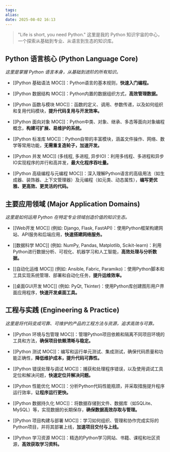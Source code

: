 ```yaml
---
tags: 
alias: 
date: 2025-08-02 16:13
---
```


> "Life is short, you need Python." 这里是我的 Python 知识宇宙的中心，一个探索从基础到专业、从语言到生态的知识库。

## Python 语言核心 (Python Language Core)

_这里是掌握 Python 语言本身，从基础到进阶的所有知识。_

- [[Python 基础语法 MOC]]：Python语言的基本规则，**快速入门编程。**
    
- [[Python 数据结构 MOC]]：Python内置的数据组织方式，**高效管理数据。**
    
- [[Python 函数与模块 MOC]]：函数的定义、调用、参数传递，以及如何组织和复用代码模块，**提升代码复用与开发效率。**
    
- [[Python 面向对象 MOC]]：Python中类、对象、继承、多态等面向对象编程概念，**构建可扩展、易维护的系统。**
    
- [[Python 标准库 MOC]]：Python自带的丰富模块，涵盖文件操作、网络、数学等常用功能，**无需重复造轮子，加速开发。**
    
- [[Python 并发 MOC]] (多线程, 多进程, 异步IO)：利用多线程、多进程和异步IO实现程序的并行和高并发，**最大化程序吞吐量。**
    
- [[Python 高级编程与元编程 MOC]]：深入理解Python语言的高级用法（如生成器、装饰器、上下文管理器）及元编程（如元类、动态属性），**编写更优雅、更高效、更灵活的代码。**
    

## 主要应用领域 (Major Application Domains)

_这里是如何运用 Python 在特定专业领域创造价值的知识生态。_

- [[Web开发 MOC]] (例如: Django, Flask, FastAPI)：使用Python框架构建网站、API服务和后端应用，**快速搭建网络服务。**
    
- [[数据科学 MOC]] (例如: NumPy, Pandas, Matplotlib, Scikit-learn)：利用Python进行数据分析、可视化、机器学习和人工智能，**高效处理与分析数据。**
    
- [[自动化运维 MOC]] (例如: Ansible, Fabric, Paramiko)：使用Python脚本和工具实现系统管理、部署和自动化任务，**提升运维效率。**
    
- [[桌面GUI开发 MOC]] (例如: PyQt, Tkinter)：使用Python库创建图形用户界面应用程序，**快速开发桌面工具。**
    

## 工程与实践 (Engineering & Practice)

_这里是将代码变成可靠、可维护的产品的工程方法与资源，追求高效与可靠。_

- [[Python 环境与包管理 MOC]]：管理Python项目依赖和隔离不同项目环境的工具和方法，**确保项目依赖清晰与稳定。**
    
- [[Python 测试 MOC]]：编写和运行单元测试、集成测试，确保代码质量和功能正确性，**降低维护成本，提升代码可靠性。**
    
- [[Python 错误处理与调试 MOC]]：捕获和处理程序错误，以及使用调试工具定位和解决问题，**快速定位并解决问题。**
    
- [[Python 性能优化 MOC]]：分析Python代码性能瓶颈，并采取措施提升程序运行效率，**让程序运行更快。**
    
- [[Python 数据持久化 MOC]]：将数据存储到文件、数据库（如SQLite、MySQL）等，实现数据的长期保存，**确保数据高效存取与管理。**
    
- [[Python 项目构建与部署 MOC]]：学习如何组织、管理和协作完成实际的Python项目，并将其部署上线，**加速项目交付与上线。**
    
- [[Python 学习资源 MOC]]：精选的Python学习网站、书籍、课程和社区资源，**高效获取学习资料。**